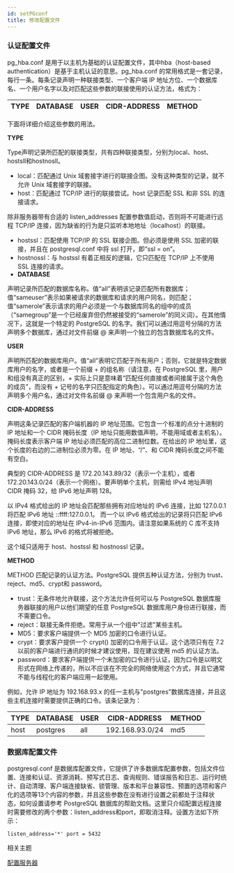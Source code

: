 ```yaml
---
id: setPGconf
title: 修改配置文件
---
```

### 认证配置文件

pg_hba.conf 是用于以主机为基础的认证配置文件，其中hba（host-based
authentication）是基于主机认证的意思。pg_hba.conf 的常用格式是一套记录，每行一条。每条记录声明一种联接类型、一个客户端 IP
地址方位、一个数据库名、一个用户名字以及对匹配这些参数的联接使用的认证方法，格式为：

TYPE | DATABASE | USER | CIDR-ADDRESS | METHOD  
---|---|---|---|---  
  

下面将详细介绍这些参数的用法。

 **TYPE**

Type声明记录所匹配的联接类型，共有四种联接类型，分别为local、host、hostsll和hostnosll。

  * local：匹配通过 Unix 域套接字进行的联接企图。没有这种类型的记录，就不允许 Unix 域套接字的联接。
  * host：匹配通过 TCP/IP 进行的联接尝试。host 记录匹配 SSL 和非 SSL 的连接请求。 

除非服务器带有合适的 listen_addresses 配置参数值启动，否则将不可能进行远程 TCP/IP
连接，因为缺省的行为是只监听本地地址（localhost）的联接。

  * hostssl：匹配使用 TCP/IP 的 SSL 联接企图。但必须是使用 SSL 加密的联接，并且在 postgresql.conf 中将 ssl 打开，即“ssl = on”。
  * hostnossl：与 hostssl 有着正相反的逻辑，它只匹配在 TCP/IP 上不使用 SSL 连接的请求。
  * **DATABASE**

声明记录所匹配的数据库名称。值“all”表明该记录匹配所有数据库；值“sameuser”表示如果被请求的数据库和请求的用户同名，则匹配；值“samerole”表示请求的用户必须是一个与数据库同名的组中的成员（“samegroup”是一个已经废弃但仍然被接受的“samerole”的同义词）。在其他情况下，这就是一个特定的
PostgreSQL 的名字。我们可以通过用逗号分隔的方法声明多个数据库，通过对文件前缀 @ 来声明一个独立的包含数据库名的文件。

  **USER**

声明所匹配的数据库用户。值“all”表明它匹配于所有用户；否则，它就是特定数据库用户的名字，或者是一个前缀 + 的组名称（请注意，在 PostgreSQL
里，用户和组没有真正的区别，+ 实际上只是意味着“匹配任何直接或者间接属于这个角色的成员”，而没有 +
记号的名字只匹配指定的角色）。可以通过用逗号分隔的方法声明多个用户名，通过对文件名前缀 @ 来声明一个包含用户名的文件。

  **CIDR-ADDRESS**

声明这条记录匹配的客户端机器的 IP 地址范围。它包含一个标准的点分十进制的 IP 地址和一个 CIDR 掩码长度（IP
地址只能用数值声明，不能用域或者主机名）。掩码长度表示客户端 IP 地址必须匹配的高位二进制位数。在给出的 IP
地址里，这个长度的右边的二进制位必须为零。在 IP 地址、“/”、和 CIDR 掩码长度之间不能有空白。

典型的 CIDR-ADDRESS 是 172.20.143.89/32（表示一个主机），或者
172.20.143.0/24（表示一个网络）。要声明单个主机，则需给 IPv4 地址声明 CIDR 掩码 32，给 IPv6 地址声明 128。

以 IPv4 格式给出的 IP 地址会匹配那些拥有对应地址的 IPv6 连接，比如 127.0.0.1 将匹配 IPv6 地址
::ffff:127.0.0.1。 而一个以 IPv6 格式给出的记录将只匹配 IPv6 连接，即使对应的地址在 IPv4-in-IPv6
范围内。请注意如果系统的 C 库不支持 IPv6 地址，那么 IPv6 的格式将被拒绝。

这个域只适用于 host、hostssl 和 hostnossl 记录。

  **METHOD**

METHOD 匹配记录的认证方法。PostgreSQL 提供五种认证方法，分别为 trust、reject、md5、crypt和 password。

  * trust：无条件地允许联接，这个方法允许任何可以与 PostgreSQL 数据库服务器联接的用户以他们期望的任意 PostgreSQL 数据库用户身份进行联接，而不需要口令。
  * reject：联接无条件拒绝。常用于从一个组中"过滤"某些主机。
  * MD5：要求客户端提供一个 MD5 加密的口令进行认证。
  * crypt：要求客户提供一个 crypt() 加密的口令用于认证。这个选项只有在 7.2 以前的客户端进行通讯的时候才建议使用，现在建议使用 md5 的认证方法。
  * password：要求客户端提供一个未加密的口令进行认证，因为口令是以明文形式在网络上传递的，所以不应该在不完全的网络使用这个方式，并且它通常不能与线程化的客户端应用一起使用。

例如，允许 IP 地址为 192.168.93.x 的任一主机与"postgres"数据库连接，并且这些主机连接时需要提供正确的口令。该条记录为：

TYPE | DATABASE | USER | CIDR-ADDRESS | METHOD  
---|---|---|---|---  
host | postgres | all | 192.168.93.0/24 | md5  
  
### 数据库配置文件

postgresql.conf
是数据库配置文件，它提供了许多数据库配置参数，包括文件位置、连接和认证、资源消耗、预写式日志、查询规则、错误报告和日志、运行时统计、自动清理、客户端连接缺省、锁管理、版本和平台兼容性、预置的选项和客户化的选项等13个内容的参数，并且这些参数在没有进行设置之前都处于注释状态，如何设置请参考
PostgreSQL 数据库的帮助文档。这里只介绍配置远程连接时需要修改的两个参数：listen_address和port，即取消注释。设置方法如下所示：  
  	  
`listen_address='*'
port = 5432`



 相关主题

 [配置服务器](PGsqlconf)


